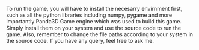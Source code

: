 To run the game, you will have to install the necesarry envirnment first, such as all the python libraries including numpy, pygame and more importantly Panda3D Game engine which was used to build this game. Simply install them on your system and use the source code to run the game. Also, remember to change the file paths according to your system in the source code. If you have any query, feel free to ask me.  
